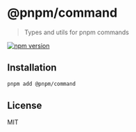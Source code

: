 # @pnpm/command

> Types and utils for pnpm commands

[![npm version](https://img.shields.io/npm/v/@pnpm/command.svg)](https://www.npmjs.com/package/@pnpm/command)

## Installation

```sh
pnpm add @pnpm/command
```

## License

MIT
